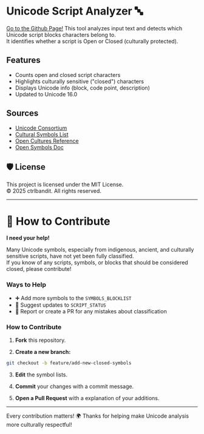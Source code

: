 # Unicode Script Analyzer 🔤
[Go to the Github Page!](https://ctrlbandit.github.io/unicode-inspector/)
This tool analyzes input text and detects which Unicode script blocks characters belong to.  
It identifies whether a script is Open or Closed (culturally protected).

## Features

-  Counts open and closed script characters
-  Highlights culturally sensitive ("closed") characters
-  Displays Unicode info (block, code point, description)
-  Updated to Unicode 16.0

## Sources

- [Unicode Consortium](https://www.unicode.org/charts/)
- [Cultural Symbols List](https://rentry.co/clsdsymbls)
- [Open Cultures Reference](https://rentry.co/opencultures)
- [Open Symbols Doc](https://docs.google.com/document/d/1raqD3YyNmXGw72WbReQW3qBivWgZjyFM1FXilba0A-4/edit?tab=t.0)

## 🛡️ License

This project is licensed under the MIT License.  
© 2025 ctrlbandit. All rights reserved.

---

# 🤝 How to Contribute

**I need your help!** 

Many Unicode symbols, especially from indigenous, ancient, and culturally sensitive scripts, have not yet been fully classified.  
If you know of any scripts, symbols, or blocks that should be considered closed, please contribute!

### Ways to Help

- ➕ Add more symbols to the `SYMBOLS_BLOCKLIST`
- 📝 Suggest updates to `SCRIPT_STATUS`
- 🚨 Report or create a PR for any mistakes about classification

### How to Contribute

1. **Fork** this repository.

2. **Create a new branch:**

```bash
git checkout -b feature/add-new-closed-symbols
```

3. **Edit** the symbol lists.

4. **Commit** your changes with a commit message.

5. **Open a Pull Request** with a explanation of your additions.

---

Every contribution matters! 🌍 Thanks for helping make Unicode analysis more culturally respectful!

